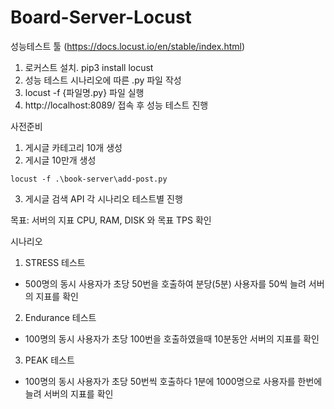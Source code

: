 # Board-Server-Locust
성능테스트 툴 (https://docs.locust.io/en/stable/index.html)

1. 로커스트 설치. pip3 install locust
2. 성능 테스트 시나리오에 따른 .py 파일 작성
3. locust -f {파일명.py} 파일 실행
4. http://localhost:8089/ 접속 후 성능 테스트 진행

사전준비
1. 게시글 카테고리 10개 생성
2. 게시글 10만개 생성
 ```
 locust -f .\book-server\add-post.py
 ```
3. 게시글 검색 API 각 시나리오 테스트별 진행

목표: 서버의 지표 CPU, RAM, DISK 와 목표 TPS 확인

시나리오
1. STRESS 테스트
- 500명의 동시 사용자가 초당 50번을 호출하여 분당(5분) 사용자를 50씩 늘려 서버의 지표를 확인

2. Endurance 테스트
- 100명의 동시 사용자가 초당 100번을 호출하였을때 10분동안 서버의 지표를 확인

3. PEAK 테스트
- 100명의 동시 사용자가 초당 50번씩 호출하다 1분에 1000명으로 사용자를 한번에 늘려 서버의 지표를 확인